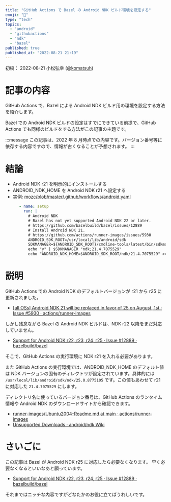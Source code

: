 ```yaml
---
title: "GitHub Actions で Bazel の Android NDK ビルド環境を設定する"
emoji: "📗"
type: "tech"
topics:
  - "android"
  - "githubactions"
  - "ndk"
  - "bazel"
published: true
published_at: "2022-08-21 21:19"
---
```


初稿： 2022-08-21
小松弘幸 ([@komatsuh](https://twitter.com/komatsuh))

# 記事の内容

GitHub Actions で、Bazel による Android NDK ビルド用の環境を設定する方法を紹介します。

Bazel での Android NDK ビルドの設定はすでにできている前提で、GitHub Actions でも同様のビルドをする方法がこの記事の主題です。

:::message
この記事は、2022 年 8 月時点での内容です。バージョン番号等に依存する内容ですので、情報が古くなることが予想されます。
:::

# 結論

* Android NDK r21 を明示的にインストールする
* ANDROID_NDK_HOME を Android NDK r21 へ設定する
* 実例: [mozc/blob/master/.github/workflows/android.yaml](https://github.com/google/mozc/blob/master/.github/workflows/android.yaml)

```yaml
      - name: setup
        run: |
          # Android NDK
          # Bazel has not yet supported Android NDK 22 or later.
          # https://github.com/bazelbuild/bazel/issues/12889
          # Install Android NDK 21.
          # https://github.com/actions/runner-images/issues/5930
          ANDROID_SDK_ROOT=/usr/local/lib/android/sdk
          SDKMANAGER=${ANDROID_SDK_ROOT}/cmdline-tools/latest/bin/sdkmanager
          echo "y" | $SDKMANAGER "ndk;21.4.7075529"
          echo "ANDROID_NDK_HOME=$ANDROID_SDK_ROOT/ndk/21.4.7075529" >> $GITHUB_ENV
```

# 説明

GitHub Actions での Android NDK のデフォルトバージョンが r21 から r25 に更新されました。

* [[all OSs] Android NDK 21 will be replaced in favor of 25 on August, 1st · Issue #5930 · actions/runner-images](https://github.com/actions/runner-images/issues/5930)

しかし残念ながら Bazel の Android NDK ビルドは、NDK r22 以降をまだ対応していません。

* [Support for Android NDK r22, r23, r24, r25 · Issue #12889 · bazelbuild/bazel](https://github.com/bazelbuild/bazel/issues/12889)

そこで、GitHub Actions の実行環境に NDK r21 を入れる必要があります。

また GitHub Actions の実行環境では、ANDROID_NDK_HOME のデフォルト値は NDK バージョンの固有のディレクトリが設定されています。具体的には `/usr/local/lib/android/sdk/ndk/25.0.8775105` です。この値もあわせて r21 に対応した `21.4.7075529` にします。

ディレクトリ名に使っているバージョン番号は、GitHub Actions のランタイム情報や Android NDK のダウンロードサイトから確認できます。

* [runner-images/Ubuntu2004-Readme.md at main · actions/runner-images](https://github.com/actions/runner-images/blob/main/images/linux/Ubuntu2004-Readme.md)
* [Unsupported Downloads · android/ndk Wiki](https://github.com/android/ndk/wiki/Unsupported-Downloads)

# さいごに

この記事は Bazel が Android NDK r25 に対応したら必要なくなります。
早く必要なくなるといいなあと願っています。
* [Support for Android NDK r22, r23, r24, r25 · Issue #12889 · bazelbuild/bazel](https://github.com/bazelbuild/bazel/issues/12889)

それまではニッチな内容ですがどなたかのお役に立てばうれしいです。